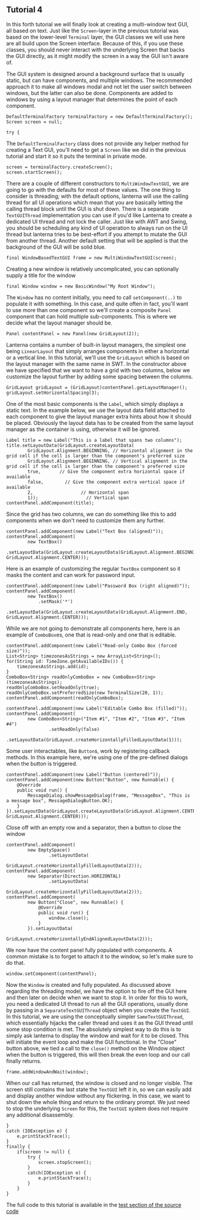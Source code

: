 Tutorial 4
---

In this forth tutorial we will finally look at creating a multi-window text GUI, all based on text. Just like
the `Screen`-layer in the previous tutorial was based on the lower-level `Terminal` layer, the GUI classes we will
use here are all build upon the Screen interface. Because of this, if you use these classes, you should never
interact with the underlying Screen that backs the GUI directly, as it might modify the screen in a way the
GUI isn't aware of.

The GUI system is designed around a background surface that is usually static, but can have components, and
multiple windows. The recommended approach it to make all windows modal and not let the user switch between
windows, but the latter can also be done. Components are added to windows by using a layout manager that
determines the point of each component.

    DefaultTerminalFactory terminalFactory = new DefaultTerminalFactory();
    Screen screen = null;
    
    try {

The `DefaultTerminalFactory` class does not provide any helper method for creating a Text GUI, you'll need to
get a `Screen` like we did in the previous tutorial and start it so it puts the terminal in private mode.

    screen = terminalFactory.createScreen();
    screen.startScreen();

There are a couple of different constructors to `MultiWindowTextGUI`, we are going to go with the defaults for
most of these values. The one thing to consider is threading; with the default options, lanterna will use
the calling thread for all UI operations which mean that you are basically letting the calling thread block
until the GUI is shut down. There is a separate `TextGUIThread` implementation you can use if you'd like
Lanterna to create a dedicated UI thread and not lock the caller. Just like with AWT and Swing, you should
be scheduling any kind of UI operation to always run on the UI thread but lanterna tries to be best-effort
if you attempt to mutate the GUI from another thread. Another default setting that will be applied is that
the background of the GUI will be solid blue.


    final WindowBasedTextGUI frame = new MultiWindowTextGUI(screen);

Creating a new window is relatively uncomplicated, you can optionally supply a title for the window

    final Window window = new BasicWindow("My Root Window");

The `Window` has no content initially, you need to call `setComponent(..)` to populate it with something. In this
case, and quite often in fact, you'll want to use more than one component so we'll create a composite
`Panel` component that can hold multiple sub-components. This is where we decide what the layout manager
should be.

    Panel contentPanel = new Panel(new GridLayout(2));

Lanterna contains a number of built-in layout managers, the simplest one being `LinearLayout` that simply
arranges components in either a horizontal or a vertical line. In this tutorial, we'll use the `GridLayout`
which is based on the layout manager with the same name in SWT. In the constructor above we have
specified that we want to have a grid with two columns, below we customize the layout further by adding
some spacing between the columns.

    GridLayout gridLayout = (GridLayout)contentPanel.getLayoutManager();
    gridLayout.setHorizontalSpacing(3);

One of the most basic components is the `Label`, which simply displays a static text. In the example below,
we use the layout data field attached to each component to give the layout manager extra hints about how it
should be placed. Obviously the layout data has to be created from the same layout manager as the container
is using, otherwise it will be ignored.

    Label title = new Label("This is a label that spans two columns");
    title.setLayoutData(GridLayout.createLayoutData(
            GridLayout.Alignment.BEGINNING, // Horizontal alignment in the grid cell if the cell is larger than the component's preferred size
            GridLayout.Alignment.BEGINNING, // Vertical alignment in the grid cell if the cell is larger than the component's preferred size
            true,       // Give the component extra horizontal space if available
            false,        // Give the component extra vertical space if available
            2,                  // Horizontal span
            1));                  // Vertical span
    contentPanel.addComponent(title);


Since the grid has two columns, we can do something like this to add components when we don't need to
customize them any further.

    contentPanel.addComponent(new Label("Text Box (aligned)"));
    contentPanel.addComponent(
            new TextBox()
                .setLayoutData(GridLayout.createLayoutData(GridLayout.Alignment.BEGINNING, GridLayout.Alignment.CENTER)));

Here is an example of customizing the regular `TextBox` component so it masks the content and can work for
password input.

    contentPanel.addComponent(new Label("Password Box (right aligned)"));
    contentPanel.addComponent(
            new TextBox()
                .setMask('*')
                .setLayoutData(GridLayout.createLayoutData(GridLayout.Alignment.END, GridLayout.Alignment.CENTER)));

While we are not going to demonstrate all components here, here is an example of `ComboBox`es, one that is
read-only and one that is editable.

    contentPanel.addComponent(new Label("Read-only Combo Box (forced size)"));
    List<String> timezonesAsStrings = new ArrayList<String>();
    for(String id: TimeZone.getAvailableIDs()) {
        timezonesAsStrings.add(id);
    }
    ComboBox<String> readOnlyComboBox = new ComboBox<String>(timezonesAsStrings);
    readOnlyComboBox.setReadOnly(true);
    readOnlyComboBox.setPreferredSize(new TerminalSize(20, 1));
    contentPanel.addComponent(readOnlyComboBox);
    
    contentPanel.addComponent(new Label("Editable Combo Box (filled)"));
    contentPanel.addComponent(
            new ComboBox<String>("Item #1", "Item #2", "Item #3", "Item #4")
                    .setReadOnly(false)
                    .setLayoutData(GridLayout.createHorizontallyFilledLayoutData(1)));

Some user interactables, like `Button`s, work by registering callback methods. In this example here, we're
using one of the pre-defined dialogs when the button is triggered.

    contentPanel.addComponent(new Label("Button (centered)"));
    contentPanel.addComponent(new Button("Button", new Runnable() {
        @Override
        public void run() {
            MessageDialog.showMessageDialog(frame, "MessageBox", "This is a message box", MessageDialogButton.OK);
        }
    }).setLayoutData(GridLayout.createLayoutData(GridLayout.Alignment.CENTER, GridLayout.Alignment.CENTER)));

Close off with an empty row and a separator, then a button to close the window

    contentPanel.addComponent(
            new EmptySpace()
                    .setLayoutData(
                            GridLayout.createHorizontallyFilledLayoutData(2)));
    contentPanel.addComponent(
            new Separator(Direction.HORIZONTAL)
                    .setLayoutData(
                            GridLayout.createHorizontallyFilledLayoutData(2)));
    contentPanel.addComponent(
            new Button("Close", new Runnable() {
                @Override
                public void run() {
                    window.close();
                }
            }).setLayoutData(
                    GridLayout.createHorizontallyEndAlignedLayoutData(2)));

We now have the content panel fully populated with components. A common mistake is to forget to attach it to
the window, so let's make sure to do that.

    window.setComponent(contentPanel);

Now the `Window` is created and fully populated. As discussed above regarding the threading model, we have the
option to fire off the GUI here and then later on decide when we want to stop it. In order for this to work,
you need a dedicated UI thread to run all the GUI operations, usually done by passing in a
`SeparateTextGUIThread` object when you create the `TextGUI`. In this tutorial, we are using the conceptually
simpler `SameTextGUIThread`, which essentially hijacks the caller thread and uses it as the GUI thread until
some stop condition is met. The absolutely simplest way to do this is to simply ask lanterna to display the
window and wait for it to be closed. This will initiate the event loop and make the GUI functional. In the
"Close" button above, we tied a call to the `close()` method on the Window object when the button is
triggered, this will then break the even loop and our call finally returns.

    frame.addWindowAndWait(window);

When our call has returned, the window is closed and no longer visible. The screen still contains the last
state the `TextGUI` left it in, so we can easily add and display another window without any flickering. In
this case, we want to shut down the whole thing and return to the ordinary prompt. We just need to stop the
underlying `Screen` for this, the `TextGUI` system does not require any additional disassembly.

    }
    catch (IOException e) {
        e.printStackTrace();
    }
    finally {
        if(screen != null) {
            try {
                screen.stopScreen();
            }
            catch(IOException e) {
                e.printStackTrace();
            }
        }
    }    

The full code to this tutorial is available in the [test section of the source code](https://github.com/mabe02/lanterna/blob/master/src/test/java/com/googlecode/lanterna/tutorial/Tutorial04.java)
